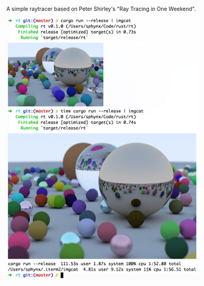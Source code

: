 A simple raytracer based on Peter Shirley's "Ray Tracing in One Weekend".

![Image](img/random-scenes.png)
